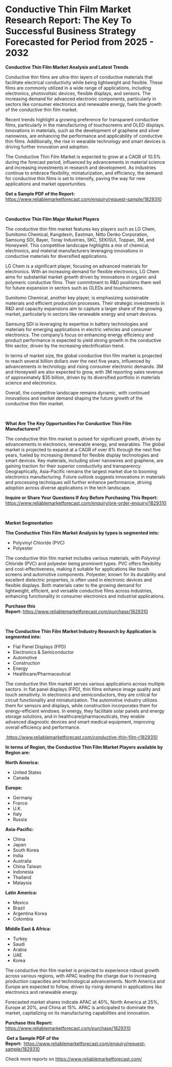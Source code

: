 <p><h1>Conductive Thin Film Market Research Report: The Key To Successful Business Strategy Forecasted for Period from 2025 - 2032</h1></p><p><strong>Conductive Thin Film Market Analysis and Latest Trends</strong></p>
<p><p>Conductive thin films are ultra-thin layers of conductive materials that facilitate electrical conductivity while being lightweight and flexible. These films are commonly utilized in a wide range of applications, including electronics, photovoltaic devices, flexible displays, and sensors. The increasing demand for advanced electronic components, particularly in sectors like consumer electronics and renewable energy, fuels the growth of the conductive thin film market.</p><p>Recent trends highlight a growing preference for transparent conductive films, particularly in the manufacturing of touchscreens and OLED displays. Innovations in materials, such as the development of graphene and silver nanowires, are enhancing the performance and applicability of conductive thin films. Additionally, the rise in wearable technology and smart devices is driving further innovation and adoption.</p><p>The Conductive Thin Film Market is expected to grow at a CAGR of 10.5% during the forecast period, influenced by advancements in material science and increasing investments in research and development. As industries continue to embrace flexibility, miniaturization, and efficiency, the demand for conductive thin films is set to intensify, paving the way for new applications and market opportunities.</p></p>
<p><strong>Get a Sample PDF of the Report:&nbsp;</strong> <a href="https://www.reliablemarketforecast.com/enquiry/request-sample/1829310?utm_campaign=1743&utm_medium=2&utm_source=Github&utm_content=ia&utm_term=31012025&utm_id=conductive-thin-film">https://www.reliablemarketforecast.com/enquiry/request-sample/1829310</a></p>
<p>&nbsp;</p>
<p><strong>Conductive Thin Film Major Market Players</strong></p>
<p><p>The conductive thin film market features key players such as LG Chem, Sumitomo Chemical, Kangdexin, Eastman, Nitto Denko Corporation, Samsung SDI, Bayer, Toray Industries, SKC, SEKISUI, Toppan, 3M, and Honeywell. This competitive landscape highlights a mix of chemical, electronics, and material manufacturers leveraging innovations in conductive materials for diversified applications.</p><p>LG Chem is a significant player, focusing on advanced materials for electronics. With an increasing demand for flexible electronics, LG Chem aims for substantial market growth driven by innovations in organic and polymeric conductive films. Their commitment to R&D positions them well for future expansion in sectors such as OLEDs and touchscreens.</p><p>Sumitomo Chemical, another key player, is emphasizing sustainable materials and efficient production processes. Their strategic investments in R&D and capacity expansions aim to capture a larger share of the growing market, particularly in sectors like renewable energy and smart devices.</p><p>Samsung SDI is leveraging its expertise in battery technologies and materials for emerging applications in electric vehicles and consumer electronics. The company’s focus on enhancing energy efficiency and product performance is expected to yield strong growth in the conductive film sector, driven by the increasing electrification trend.</p><p>In terms of market size, the global conductive thin film market is projected to reach several billion dollars over the next five years, influenced by advancements in technology and rising consumer electronic demands. 3M and Honeywell are also expected to grow, with 3M reporting sales revenue of approximately $35 billion, driven by its diversified portfolio in materials science and electronics.</p><p>Overall, the competitive landscape remains dynamic, with continued innovations and market demand shaping the future growth of the conductive thin film market.</p></p>
<p>&nbsp;</p>
<p><strong>What Are The Key Opportunities For Conductive Thin Film Manufacturers?</strong></p>
<p><p>The conductive thin film market is poised for significant growth, driven by advancements in electronics, renewable energy, and wearables. The global market is projected to expand at a CAGR of over 8% through the next five years, fueled by increasing demand for flexible display technologies and smart devices. Key materials, including silver nanowires and graphene, are gaining traction for their superior conductivity and transparency. Geographically, Asia-Pacific remains the largest market due to booming electronics manufacturing. Future outlook suggests innovations in materials and processing techniques will further enhance performance, driving adoption across diverse applications in the tech landscape.</p></p>
<p><strong>Inquire or Share Your Questions If Any Before Purchasing This Report:</strong> <a href="https://www.reliablemarketforecast.com/enquiry/pre-order-enquiry/1829310?utm_campaign=1743&utm_medium=2&utm_source=Github&utm_content=ia&utm_term=31012025&utm_id=conductive-thin-film">https://www.reliablemarketforecast.com/enquiry/pre-order-enquiry/1829310</a></p>
<p>&nbsp;</p>
<p><strong>Market Segmentation</strong></p>
<p><strong>The Conductive Thin Film Market Analysis by types is segmented into:</strong></p>
<p><ul><li>Polyvinyl Chloride (PVC)</li><li>Polyester</li></ul></p>
<p><p>The conductive thin film market includes various materials, with Polyvinyl Chloride (PVC) and polyester being prominent types. PVC offers flexibility and cost-effectiveness, making it suitable for applications like touch screens and automotive components. Polyester, known for its durability and excellent dielectric properties, is often used in electronic devices and flexible displays. Both materials cater to the growing demand for lightweight, efficient, and versatile conductive films across industries, enhancing functionality in consumer electronics and industrial applications.</p></p>
<p><strong>Purchase this Report:&nbsp;</strong><a href="https://www.reliablemarketforecast.com/purchase/1829310?utm_campaign=1743&utm_medium=2&utm_source=Github&utm_content=ia&utm_term=31012025&utm_id=conductive-thin-film">https://www.reliablemarketforecast.com/purchase/1829310</a></p>
<p>&nbsp;</p>
<p><strong>The Conductive Thin Film Market Industry Research by Application is segmented into:</strong></p>
<p><ul><li>Flat Panel Displays (FPD)</li><li>Electronics & Semiconductor</li><li>Automotive</li><li>Construction</li><li>Energy</li><li>Healthcare/Pharmaceutical</li></ul></p>
<p><p>The conductive thin film market serves various applications across multiple sectors. In flat panel displays (FPD), thin films enhance image quality and touch sensitivity. In electronics and semiconductors, they are critical for circuit functionality and miniaturization. The automotive industry utilizes them for sensors and displays, while construction incorporates them for energy-efficient windows. In energy, they facilitate solar panels and energy storage solutions, and in healthcare/pharmaceuticals, they enable advanced diagnostic devices and smart medical equipment, improving overall efficiency and performance.</p></p>
<p><a href="https://www.reliablemarketforecast.com/conductive-thin-film-r1829310?utm_campaign=1743&utm_medium=2&utm_source=Github&utm_content=ia&utm_term=31012025&utm_id=conductive-thin-film">&nbsp;https://www.reliablemarketforecast.com/conductive-thin-film-r1829310</a></p>
<p><strong>In terms of Region, the Conductive Thin Film Market Players available by Region are:</strong></p>
<p>
    <p> <strong> North America: </strong>
        <ul>
            <li>United States</li>
            <li>Canada</li>
        </ul>
        </p> 
    <p> <strong> Europe: </strong>
        <ul>
            <li>Germany</li>
            <li>France</li>
            <li>U.K.</li>
            <li>Italy</li>
            <li>Russia</li>
        </ul>
        </p> 
    <p> <strong> Asia-Pacific: </strong>
        <ul>
            <li>China</li>
            <li>Japan</li>
            <li>South Korea</li>
            <li>India</li>
            <li>Australia</li>
            <li>China Taiwan</li>
            <li>Indonesia</li>
            <li>Thailand</li>
            <li>Malaysia</li>
        </ul>
        </p> 
    <p> <strong> Latin America: </strong>
        <ul>
            <li>Mexico</li>
            <li>Brazil</li>
            <li>Argentina Korea</li>
            <li>Colombia</li>
        </ul>
        </p> 
    <p> <strong> Middle East & Africa: </strong>
        <ul>
            <li>Turkey</li>
            <li>Saudi</li>
            <li>Arabia</li>
            <li>UAE</li>
            <li>Korea</li>
        </ul>
    </p>
    </p>
<p><p>The conductive thin film market is projected to experience robust growth across various regions, with APAC leading the charge due to increasing production capacities and technological advancements. North America and Europe are expected to follow, driven by rising demand in applications like electronics and renewable energy. </p><p>Forecasted market shares indicate APAC at 40%, North America at 25%, Europe at 20%, and China at 15%. APAC is anticipated to dominate the market, capitalizing on its manufacturing capabilities and innovation.</p></p>
<p><strong>Purchase this Report: </strong><a href="https://www.reliablemarketforecast.com/purchase/1829310?utm_campaign=1743&utm_medium=2&utm_source=Github&utm_content=ia&utm_term=31012025&utm_id=conductive-thin-film">https://www.reliablemarketforecast.com/purchase/1829310</a></p>
<p>&nbsp;<strong>Get a Sample PDF of the Report:&nbsp;&nbsp;</strong><a href="https://www.reliablemarketforecast.com/enquiry/request-sample/1829310?utm_campaign=1743&utm_medium=2&utm_source=Github&utm_content=ia&utm_term=31012025&utm_id=conductive-thin-film">https://www.reliablemarketforecast.com/enquiry/request-sample/1829310</a></p>
<p><strong></strong></p>
<p>Check more reports on <a href="https://www.reliablemarketforecast.com/?utm_campaign=1743&utm_medium=2&utm_source=Github&utm_content=ia&utm_term=31012025&utm_id=conductive-thin-film">https://www.reliablemarketforecast.com/</a></p>